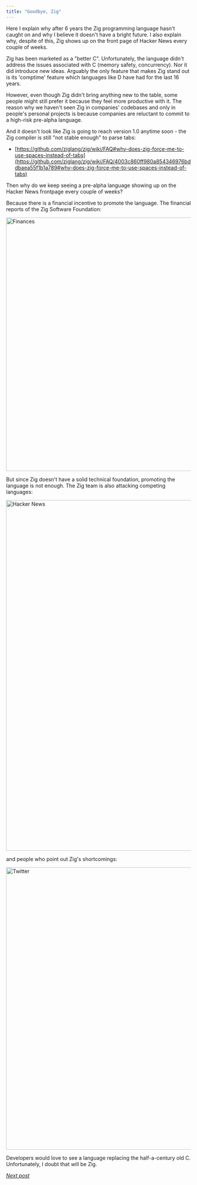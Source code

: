 ```yaml
---
title: "Goodbye, Zig"
---
```


Here I explain why after 6 years the Zig programming language hasn't caught on and why I believe it doesn't have a bright future. I also explain why, despite of this, Zig shows up on the front page of Hacker News every couple of weeks.

Zig has been marketed as a "better C". Unfortunately, the language didn't address the issues associated with C (memory safety, concurrency). Nor it did introduce new ideas. Arguably the only feature that makes Zig stand out is its 'comptime' feature which languages like D have had for the last 16 years.

However, even though Zig didn't bring anything new to the table, some people might still prefer it because they feel more productive with it. The reason why we haven't seen Zig in companies' codebases and only in people's personal projects is because companies are reluctant to commit to a high-risk pre-alpha language.

And it doesn't look like Zig is going to reach version 1.0 anytime soon - the Zig compiler is still "not stable enough" to parse tabs:

- [https://github.com/ziglang/zig/wiki/FAQ#why-does-zig-force-me-to-use-spaces-instead-of-tabs](https://github.com/ziglang/zig/wiki/FAQ/4003c860ff980a854346976bddbaea55f1b1a789#why-does-zig-force-me-to-use-spaces-instead-of-tabs)

Then why do we keep seeing a pre-alpha language showing up on the Hacker News frontpage every couple of weeks?

Because there is a financial incentive to promote the language. The financial reports of the Zig Software Foundation:

<img width="690" alt="Finances" src="https://user-images.githubusercontent.com/116085775/196540578-f2114e5b-0188-4ea1-a869-a2a16ce4659f.png">

But since Zig doesn't have a solid technical foundation, promoting the language is not enough. The Zig team is also attacking competing languages:

<img width="954" alt="Hacker News" src="https://user-images.githubusercontent.com/116085775/198046023-dc76b2e1-337c-4765-ba5f-99558828e08d.png">

and people who point out Zig's shortcomings:

<img width="768" alt="Twitter" src="https://user-images.githubusercontent.com/116085775/196545451-51be0cc0-c8a9-4806-8788-65b010f63ead.png">

Developers would love to see a language replacing the half-a-century old C. Unfortunately, I doubt that will be Zig.

[_Next post_](https://mikefsn.github.io/2022/10/22/how-the-zig-team-pushes-a-narrative.html)
